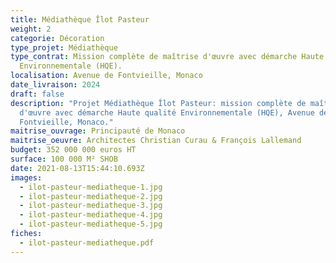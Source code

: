 ```yaml
---
title: Médiathèque Îlot Pasteur
weight: 2
categorie: Décoration
type_projet: Médiathèque
type_contrat: Mission complète de maîtrise d'œuvre avec démarche Haute qualité
  Environnementale (HQE).
localisation: Avenue de Fontvieille, Monaco
date_livraison: 2024
draft: false
description: "Projet Médiathèque Îlot Pasteur: mission complète de maîtrise
  d'œuvre avec démarche Haute qualité Environnementale (HQE), Avenue de
  Fontvieille, Monaco."
maitrise_ouvrage: Principauté de Monaco
maitrise_oeuvre: Architectes Christian Curau & François Lallemand
budget: 352 000 000 euros HT
surface: 100 000 M² SHOB
date: 2021-08-13T15:44:10.693Z
images:
  - ilot-pasteur-mediatheque-1.jpg
  - ilot-pasteur-mediatheque-2.jpg
  - ilot-pasteur-mediatheque-3.jpg
  - ilot-pasteur-mediatheque-4.jpg
  - ilot-pasteur-mediatheque-5.jpg
fiches:
  - ilot-pasteur-mediatheque.pdf
---
```

